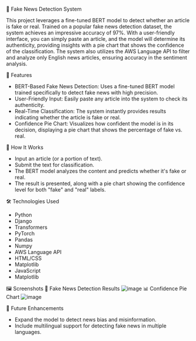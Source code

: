 📰 Fake News Detection System

This project leverages a fine-tuned BERT model to detect whether an article is fake or real. Trained on a popular fake news detection dataset, the system achieves an impressive accuracy of 97%. With a user-friendly interface, you can simply paste an article, and the model will determine its authenticity, providing insights with a pie chart that shows the confidence of the classification. The system also utilizes the AWS Language API to filter and analyze only English news articles, ensuring accuracy in the sentiment analysis.

📜 Features
* BERT-Based Fake News Detection: Uses a fine-tuned BERT model trained specifically to detect fake news with high precision.
* User-Friendly Input: Easily paste any article into the system to check its authenticity.
* Real-Time Classification: The system instantly provides results indicating whether the article is fake or real.
* Confidence Pie Chart: Visualizes how confident the model is in its decision, displaying a pie chart that shows the percentage of fake vs. real.

🚀 How It Works
* Input an article (or a portion of text).
* Submit the text for classification.
* The BERT model analyzes the content and predicts whether it's fake or real.
* The result is presented, along with a pie chart showing the confidence level for both "fake" and "real" labels.

🛠️ Technologies Used
* Python
* Django
* Transformers
* PyTorch
* Pandas
* Numpy
* AWS Language API
* HTML/CSS
* Matplotlib
* JavaScript
* Matplotlib

🖼️ Screenshots
 🧠 Fake News Detection Results
  ![image](https://github.com/user-attachments/assets/775c0680-2b7f-44fa-a2f3-f075aa6e4634)
 📊 Confidence Pie Chart
  ![image](https://github.com/user-attachments/assets/7d8f84d3-ac35-41d1-a6df-003e49019c9c)

🌟 Future Enhancements
* Expand the model to detect news bias and misinformation.
* Include multilingual support for detecting fake news in multiple languages.





